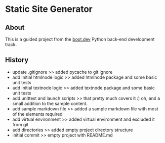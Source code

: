 # Static Site Generator

## About
This is a guided project from the [boot.dev](https://boot.dev) Python back-end development track.

## History
- update .gitignore >> added pycache to git ignore
- add initial htmlnode logic >> added htmlnode package and some basic unit tests
- add initial textnode logic >> added textnode package and some basic unit tests
- add unittest and launch scripts >> that pretty much covers it :) oh, and a small addition to the sample content.
- add sample markdown file >> added a sample markdown file with most of the elements required
- add virtual environment >> added virtual environment and excluded it from git
- add directories >> added empty project directory structure
- initial commit >> empty project with README.md
